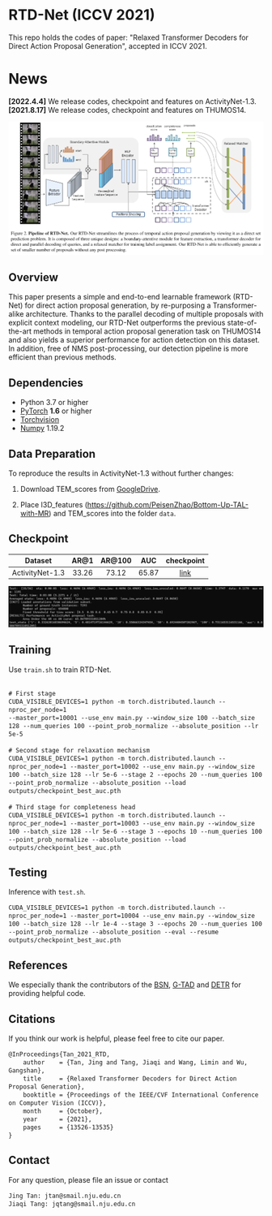 
# RTD-Net (ICCV 2021)

This repo holds the codes of paper: "Relaxed Transformer Decoders for Direct Action Proposal Generation", accepted in ICCV 2021.

# News
**[2022.4.4]** We release codes, checkpoint and features on ActivityNet-1.3.  
**[2021.8.17]** We release codes, checkpoint and features on THUMOS14.

![RTD-Net Overview](./rtd_overview.png)

## Overview

This paper presents a simple and end-to-end learnable framework (RTD-Net) for direct action proposal generation, by re-purposing a Transformer-alike architecture. Thanks to the parallel decoding of multiple
proposals with explicit context modeling, our RTD-Net outperforms the previous state-of-the-art methods in temporal
action proposal generation task on THUMOS14 and also
yields a superior performance for action detection on this
dataset. In addition, free of NMS post-processing, our detection pipeline is more efficient than previous methods.

## Dependencies

- Python 3.7 or higher
- [PyTorch](https://pytorch.org/) **1.6** or higher
- [Torchvision](https://github.com/pytorch/vision)
- [Numpy](https://numpy.org/) 1.19.2

## Data Preparation

To reproduce the results in ActivityNet-1.3 without further changes:

1. Download TEM_scores from [GoogleDrive](https://drive.google.com/file/d/1m8cMNuP8fXngJIliAvcPX4kGpFGLuObN/view?usp=sharing).

2. Place I3D_features (https://github.com/PeisenZhao/Bottom-Up-TAL-with-MR) and TEM_scores into the folder `data`.

## Checkpoint

Dataset  | AR@1 | AR@100 | AUC | checkpoint
:--: | :--: | :--:| :--:| :--:
ActivityNet-1.3 | 33.26 | 73.12 | 65.87 | [link](https://drive.google.com/file/d/19PPimcj0Cb9LTZ_54Bect7B5gncoSSZ1/view?usp=sharing)

![RTD-Net performance on THUMOS14](./rtd_anet.png)

## Training

Use `train.sh` to train RTD-Net.

```

# First stage
CUDA_VISIBLE_DEVICES=1 python -m torch.distributed.launch --nproc_per_node=1
--master_port=10001 --use_env main.py --window_size 100 --batch_size 128 --num_queries 100 --point_prob_normalize --absolute_position --lr 5e-5

# Second stage for relaxation mechanism
CUDA_VISIBLE_DEVICES=1 python -m torch.distributed.launch --nproc_per_node=1 --master_port=10002 --use_env main.py --window_size 100 --batch_size 128 --lr 5e-6 --stage 2 --epochs 20 --num_queries 100 --point_prob_normalize --absolute_position --load outputs/checkpoint_best_auc.pth

# Third stage for completeness head
CUDA_VISIBLE_DEVICES=1 python -m torch.distributed.launch --nproc_per_node=1 --master_port=10003 --use_env main.py --window_size 100 --batch_size 128 --lr 5e-6 --stage 3 --epochs 10 --num_queries 100 --point_prob_normalize --absolute_position --load outputs/checkpoint_best_auc.pth
```

## Testing

Inference with `test.sh`.

```
CUDA_VISIBLE_DEVICES=1 python -m torch.distributed.launch --nproc_per_node=1 --master_port=10004 --use_env main.py --window_size 100 --batch_size 128 --lr 1e-4 --stage 3 --epochs 20 --num_queries 100 --point_prob_normalize --absolute_position --eval --resume outputs/checkpoint_best_auc.pth
```

## References

We especially thank the contributors of the [BSN](https://github.com/wzmsltw/BSN-boundary-sensitive-network), [G-TAD](https://github.com/frostinassiky/gtad) and [DETR](https://github.com/facebookresearch/detr) for providing helpful code.

## Citations

If you think our work is helpful, please feel free to cite our paper.

```
@InProceedings{Tan_2021_RTD,
    author    = {Tan, Jing and Tang, Jiaqi and Wang, Limin and Wu, Gangshan},
    title     = {Relaxed Transformer Decoders for Direct Action Proposal Generation},
    booktitle = {Proceedings of the IEEE/CVF International Conference on Computer Vision (ICCV)},
    month     = {October},
    year      = {2021},
    pages     = {13526-13535}
}
```

## Contact

For any question, please file an issue or contact

```
Jing Tan: jtan@smail.nju.edu.cn
Jiaqi Tang: jqtang@smail.nju.edu.cn
```
